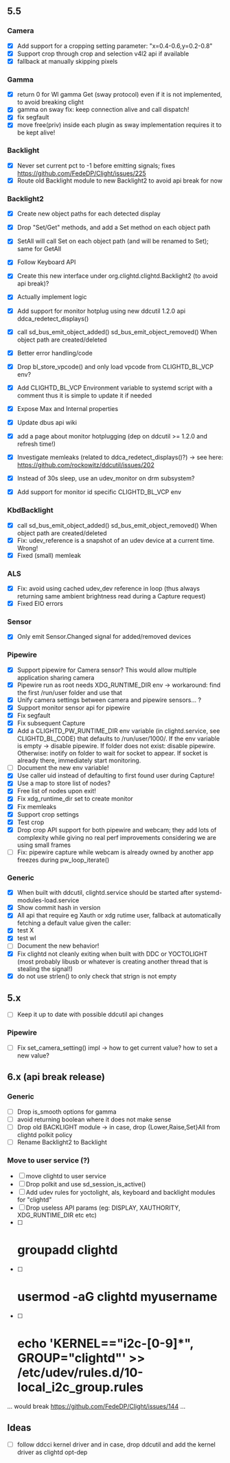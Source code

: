 ## 5.5

### Camera
- [x] Add support for a cropping setting parameter: "x=0.4-0.6,y=0.2-0.8"
- [x] Support crop through crop and selection v4l2 api if available
- [x] fallback at manually skipping pixels

### Gamma
- [x] return 0 for Wl gamma Get (sway protocol) even if it is not implemented, to avoid breaking clight
- [x] gamma on sway fix: keep connection alive and call dispatch!
- [x] fix segfault 
- [x] move free(priv) inside each plugin as sway implementation requires it to be kept alive!

### Backlight
- [x] Never set current pct to -1 before emitting signals; fixes https://github.com/FedeDP/Clight/issues/225
- [x] Route old Backlight module to new Backlight2 to avoid api break for now

### Backlight2
- [x] Create new object paths for each detected display
- [x] Drop "Set/Get" methods, and add a Set method on each object path
- [x] SetAll will call Set on each object path (and will be renamed to Set); same for GetAll
- [x] Follow Keyboard API
- [x] Create this new interface under org.clightd.clightd.Backlight2 (to avoid api break)?
- [x] Actually implement logic
- [x] Add support for monitor hotplug using new ddcutil 1.2.0 api ddca_redetect_displays()

- [x] call sd_bus_emit_object_added() sd_bus_emit_object_removed() When object path are created/deleted

- [x] Better error handling/code
- [x] Drop bl_store_vpcode() and only load vpcode from CLIGHTD_BL_VCP env?
- [x] Add CLIGHTD_BL_VCP Environment variable to systemd script with a comment thus it is simple to update it if needed
- [x] Expose Max and Internal properties
- [x] Update dbus api wiki
- [x] add a page about monitor hotplugging (dep on ddcutil >= 1.2.0 and refresh time!)
- [x] Investigate memleaks (related to ddca_redetect_displays()?) -> see here: https://github.com/rockowitz/ddcutil/issues/202
- [x] Instead of 30s sleep, use an udev_monitor on drm subsystem?
- [x] Add support for monitor id specific CLIGHTD_BL_VCP env

### KbdBacklight
- [x] call sd_bus_emit_object_added() sd_bus_emit_object_removed() When object path are created/deleted
- [x] Fix: udev_reference is a snapshot of an udev device at a current time. Wrong!
- [x] Fixed (small) memleak

### ALS
- [x] Fix: avoid using cached udev_dev reference in loop (thus always returning same ambient brightness read during a Capture request)
- [x] Fixed EIO errors

### Sensor
- [x] Only emit Sensor.Changed signal for added/removed devices

### Pipewire
- [x] Support pipewire for Camera sensor? This would allow multiple application sharing camera
- [x] Pipewire run as root needs XDG_RUNTIME_DIR env -> workaround: find the first /run/user folder and use that
- [x] Unify camera settings between camera and pipewire sensors... ?
- [x] Support monitor sensor api for pipewire
- [x] Fix segfault
- [x] Fix subsequent Capture
- [x] Add a CLIGHTD_PW_RUNTIME_DIR env variable (in clightd.service, see CLIGHTD_BL_CODE) that defaults to /run/user/1000/. If the env variable is empty -> disable pipewire. If folder does not exist: disable pipewire. Otherwise: inotify on folder to wait for socket to appear. If socket is already there, immediately start monitoring.
- [ ] Document the new env variable!
- [x] Use caller uid instead of defaulting to first found user during Capture!
- [x] Use a map to store list of nodes?
- [x] Free list of nodes upon exit!
- [x] Fix xdg_runtime_dir set to create monitor
- [x] Fix memleaks
- [x] Support crop settings
- [x] Test crop
- [x] Drop crop API support for both pipewire and webcam; they add lots of complexity while giving no real perf improvements considering we are using small frames
- [ ] Fix: pipewire capture while webcam is already owned by another app freezes during pw_loop_iterate()

### Generic
- [x] When built with ddcutil, clightd.service should be started after systemd-modules-load.service
- [x] Show commit hash in version
- [x] All api that require eg Xauth or xdg rutime user, fallback at automatically fetching a default value given the caller:
- [x] test X
- [x] test wl
- [ ] Document the new behavior!
- [x] Fix clightd not cleanly exiting when built with DDC or YOCTOLIGHT (most probably libusb or whatever is creating another thread that is stealing the signal!)
- [x] do not use strlen() to only check that strign is not empty

## 5.x
- [ ] Keep it up to date with possible ddcutil api changes

### Pipewire
- [ ] Fix set_camera_setting() impl -> how to get current value? how to set a new value?

## 6.x (api break release)

### Generic
- [ ] Drop is_smooth options for gamma
- [ ] avoid returning boolean where it does not make sense
- [ ] Drop old BACKLIGHT module -> in case, drop {Lower,Raise,Set}All from clightd polkit policy
- [ ] Rename Backlight2 to Backlight

### Move to user service (?)
- [ ] move clightd to user service
- [ ] Drop polkit and use sd_session_is_active() 
- [ ] Add udev rules for yoctolight, als, keyboard and backlight modules for "clightd" 
- [ ] Drop useless API params (eg: DISPLAY, XAUTHORITY, XDG_RUNTIME_DIR etc etc)
- [ ] # groupadd clightd
- [ ] # usermod -aG clightd myusername
- [ ] # echo 'KERNEL=="i2c-[0-9]*", GROUP="clightd"' >> /etc/udev/rules.d/10-local_i2c_group.rules
... would break https://github.com/FedeDP/Clight/issues/144 ...

## Ideas
- [ ] follow ddcci kernel driver and in case, drop ddcutil and add the kernel driver as clightd opt-dep
